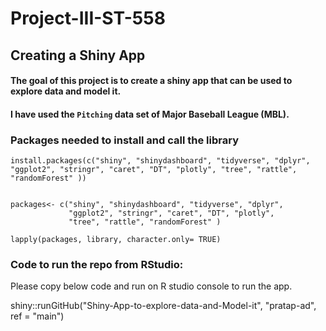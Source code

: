 # Project-III-ST-558

## Creating a Shiny App
#### The goal of this project is to create a shiny app that can be used to explore data and model it.
#### I have used the `Pitching` data set of Major Baseball League (MBL).


### Packages needed to install and call the library
```{r}
install.packages(c("shiny", "shinydashboard", "tidyverse", "dplyr", "ggplot2", "stringr", "caret", "DT", "plotly", "tree", "rattle", "randomForest" ))


packages<- c("shiny", "shinydashboard", "tidyverse", "dplyr", 
             "ggplot2", "stringr", "caret", "DT", "plotly", 
             "tree", "rattle", "randomForest" )

lapply(packages, library, character.only= TRUE)
```


### Code to run the repo from **RStudio:**
Please copy below code and run on R studio console to run the app.

shiny::runGitHub("Shiny-App-to-explore-data-and-Model-it", "pratap-ad", ref = "main")

